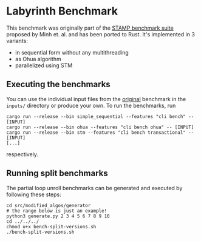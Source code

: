 # Labyrinth Benchmark

This benchmark was originally part of the [STAMP benchmark suite]() proposed by Minh et. al. and has been ported to Rust.
It's implemented in 3 variants:

- in sequential form without any multithreading
- as Ohua algorithm
- parallelized using STM

## Executing the benchmarks

You can use the individual input files from the [original](https://github.com/kozyraki/stamp/tree/21986e2c05eb42afc3242473cd73baf1b73c78a7/labyrinth/inputs) benchmark in the `inputs/` directory or produce your own.
To run the benchmarks, run

```
cargo run --release --bin simple_sequential --features "cli bench" -- [INPUT]
cargo run --release --bin ohua --features "cli bench ohua" -- [INPUT]
cargo run --release --bin stm --features "cli bench transactional" -- [INPUT]
[...]
```

respectively.

## Running split benchmarks

The partial loop unroll benchmarks can be generated and executed by following these steps:
```
cd src/modified_algos/generator
# the range below is just an example!
python3 generate.py 2 3 4 5 6 7 8 9 10
cd ../../../
chmod u+x bench-split-versions.sh
./bench-split-versions.sh
```

